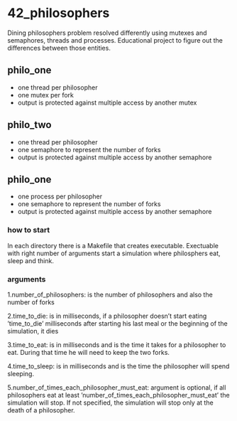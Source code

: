 # 42_philosophers
Dining philosophers problem resolved differently using mutexes and semaphores, threads and processes. Educational project to figure out the differences between those entities.

## philo_one

- one thread per philosopher
- one mutex per fork
- output is protected against multiple access by another mutex

## philo_two

- one thread per philosopher
- one semaphore to represent the number of forks
- output is protected against multiple access by another semaphore

## philo_one

- one process per philosopher
- one semaphore to represent the number of forks
- output is protected against multiple access by another semaphore

### how to start

In each directory there is a Makefile that creates executable. 
Exectuable with right number of arguments start a simulation where philosphers eat, sleep and think.

### arguments

1.number_of_philosophers: is the number of philosophers and also the number of forks

2.time_to_die: is in milliseconds, if a philosopher doesn’t start eating ’time_to_die’ milliseconds after starting his last meal or the beginning of the simulation, it dies

3.time_to_eat: is in milliseconds and is the time it takes for a philosopher to eat. During that time he will need to keep the two forks.

4.time_to_sleep: is in milliseconds and is the time the philosopher will spend sleeping.

5.number_of_times_each_philosopher_must_eat: argument is optional, if all philosophers eat at least ’number_of_times_each_philosopher_must_eat’ the simulation will stop. If not specified, the simulation will stop only at the death of a philosopher.


